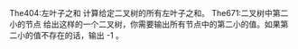 The404:左叶子之和
	计算给定二叉树的所有左叶子之和。
The671:二叉树中第二小的节点
	给出这样的一个二叉树，你需要输出所有节点中的第二小的值。如果第二小的值不存在的话，输出 -1 。

